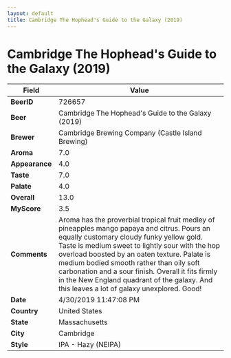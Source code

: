 ```yaml
---
layout: default
title: Cambridge The Hophead's Guide to the Galaxy (2019)
---
```


# Cambridge The Hophead's Guide to the Galaxy (2019)

| Field         | Value     |
|---------------|-----------|
| **BeerID** | 726657 |
| **Beer** | Cambridge The Hophead's Guide to the Galaxy (2019) |
| **Brewer** | Cambridge Brewing Company (Castle Island Brewing) |
| **Aroma** | 7.0 |
| **Appearance** | 4.0 |
| **Taste** | 7.0 |
| **Palate** | 4.0 |
| **Overall** | 13.0 |
| **MyScore** | 3.5 |
| **Comments** | Aroma has the proverbial tropical fruit medley of pineapples mango papaya and citrus. Pours an equally customary cloudy funky yellow gold. Taste is medium sweet to lightly sour with the hop overload boosted by an oaten texture. Palate is medium bodied smooth rather than oily soft carbonation and a sour finish. Overall it fits firmly in the New England quadrant of the galaxy. And this leaves a lot of galaxy unexplored. Good! |
| **Date** | 4/30/2019 11:47:08 PM |
| **Country** | United States |
| **State** | Massachusetts |
| **City** | Cambridge |
| **Style** | IPA - Hazy (NEIPA) |
